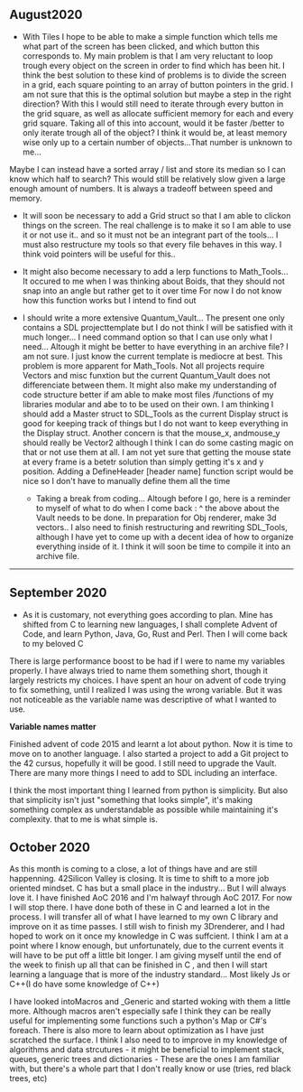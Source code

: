 ## August2020
- With Tiles I hope to be able to make a simple function which tells me what part of the screen has been clicked, and which button this corresponds to.
My main problem is that I am very reluctant to loop trough every object on the screen in order to find which has been hit.
I think the best solution to these kind of problems is to divide the screen in a grid, each square pointing to an array of button pointers in the grid.
I am not sure that this is the optimal solution but maybe a step in the right direction? With this I would still need to iterate through every
button in the grid square, as well as allocate sufficient memory for each and every grid square. Taking all of this into account, would it be
faster /better to only iterate trough all of the object? I think it would be, at least memory wise only up to a certain number of objects...That number is unknown to me...

Maybe I can instead have a sorted array / list and store its median so I can know which half to search? This would still be relatively slow given a large enough amount of numbers.
It is always a tradeoff between speed and memory.

- It will soon be necessary to add a Grid struct so that I am able to clickon things on the screen. The real challenge is to make it so I am able to use it or not use it.. and so it
must not be an integrant part of the tools... I must also restructure my tools so that every file behaves in this way. I think void pointers will be useful for this..
- It might also become necessary to add a lerp functions to Math_Tools... It occured to me when I was thinking about Boids, that they should not snap into an angle but rather get to it over time
For now I do not know how this function works but I intend to find out

- I should write a more extensive Quantum_Vault... The present one only contains a SDL projecttemplate but I do not think I will be satisfied with it much longer... I need command
option so that I can use only what I need... Altough it might be better to have everything in an archive file? I am not sure. I just know the current template is mediocre at best.
This problem is more apparent for Math_Tools. Not all projects require Vectors and misc funxtion but the current Quantum_Vault does not differenciate between them. It might also make
my understanding of code structure better if am able to make most files /functions of my libraries modular and abe to to be used on their own. I am thinking I should add a Master struct to SDL_Tools
as the current Display struct is good for keeping track of things but I do not want to keep everything in the Display struct. Another concern is that the mouse_x, andmouse_y should really be Vector2
although I think I can do some casting magic on that or not use them at all. I am not yet sure that getting the mouse state at every frame is a betetr solution than simply getting it's x and y position.
	Adding a DefineHeader [header name] function script would be nice so I don't have to manually define them all the time

	- Taking a break from coding... Altough before I go, here is a reminder to myself of what to do when I come back : ^ the above about the Vault needs to be done.
In preparation for Obj renderer, make 3d vectors.. I also need to finish restructuring and rewriting SDL_Tools, although I have yet to come up with a decent idea of how to organize everything inside of it.
I think it will soon be time to compile it into an archive file.

---
## September 2020
- As it is customary, not everything goes according to plan. Mine has shifted from C to learning new languages, I shall complete Advent of Code, and learn Python, Java, Go, Rust and Perl.
Then I will come back to my beloved C

There is large performance boost to be had if I were to name my variables properly. I have always tried to name them something short, though it largely restricts my choices. I have spent an hour on advent of code trying to fix something, until I realized I was using the wrong variable. But it was not noticeable as the variable name was descriptive of what I wanted to use.

**Variable names matter**

Finished advent of code 2015 and learnt a lot about python. Now it is time to move on to another language.
I also started a project to add a Git project to the 42 cursus, hopefully it will be good.
I still need to upgrade the Vault. There are many more things I need to add to SDL including an interface.

I think the most important thing I learned from python is simplicity. But also that simplicity isn't just "something that looks simple", it's making something complex as understandable as possible while maintaining it's complexity. that to me is what simple is.

## October 2020

As this month is coming to a close, a lot of things have and are still happenning. 42Silicon Valley is closing. It is time to shift to a more job oriented mindset. C has but a small place in the industry... But I will always love it.
I have finished AoC 2016 and I'm halwayf through AoC 2017. For now I will stop there. I have done both of these in C and learned a lot in the process. I will transfer all of what I have learned to my own C library and improve on it as time passes. I still wish to finish my 3Drenderer, and I had hoped to work on it once my knowledge in C was suffcient. I think I am at a point where I know enough, but unfortunately, due to the current events it will have to be put off a little bit longer. 
I am giving myself until the end of the week to finish up all that can be finished in C , and then I will start learning a language that is more of the industry standard... Most likely Js or C++(I do have some knowledge of C++)

I have looked intoMacros and _Generic and started woking with them a little more. Although macros aren't especially safe I think they can be really useful for implementing some functions such a python's Map or C#'s foreach. There is also more to learn about optimization as I have just scratched the surface.
I think I also need to to improve in my knowledge of algorithms and data strcutures - it might be beneficial to implement stack, queues, generic trees and dictionaries - These are the ones I am familiar with, but there's a whole part that I don't really know or use (tries, red black trees, etc)  
